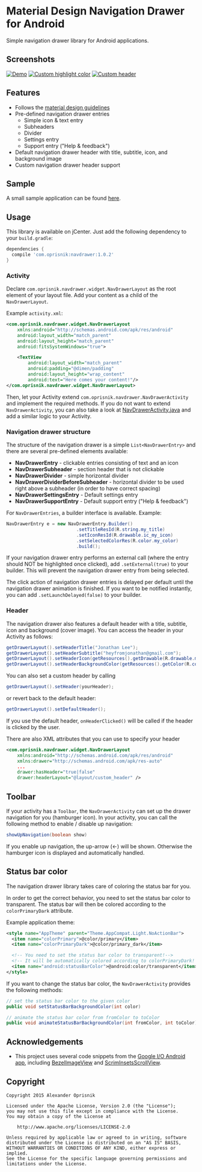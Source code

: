 # Material Design Navigation Drawer for Android

Simple navigation drawer library for Android applications.

## Screenshots

[![Demo](art/demo-small.png)](art/demo.png)
[![Custom highlight color](art/demo-custom-color-small.png)]((art/demo-custom-color.png))
[![Custom header](art/demo-custom-header-small.png)](art/demo-custom-header.png)


## Features

* Follows the [material design guidelines](http://www.google.com/design/spec/patterns/navigation-drawer.html)
* Pre-defined navigation drawer entries
  * Simple icon & text entry
  * Subheaders
  * Divider
  * Settings entry
  * Support entry ("Help & feedback")
* Default navigation drawer header with title, subtitle, icon, and background image
* Custom navigation drawer header support

## Sample

A small sample application can be found [here](sample).


## Usage

This library is available on jCenter.
Just add the following dependency to your `build.gradle`:

```groovy
dependencies {
  compile 'com.oprisnik:navdrawer:1.0.2'
}
```

### Activity

Declare `com.oprisnik.navdrawer.widget.NavDrawerLayout` as the root element of your layout file.
Add your content as a child of the `NavDrawerLayout`.

Example `activity.xml`:

```xml
<com.oprisnik.navdrawer.widget.NavDrawerLayout
    xmlns:android="http://schemas.android.com/apk/res/android"
    android:layout_width="match_parent"
    android:layout_height="match_parent"
    android:fitsSystemWindows="true">

    <TextView
        android:layout_width="match_parent"
        android:padding="@dimen/padding"
        android:layout_height="wrap_content"
        android:text="Here comes your content!"/>
</com.oprisnik.navdrawer.widget.NavDrawerLayout>
```

Then, let your Activity extend `com.oprisnik.navdrawer.NavDrawerActivity` and implement the required methods.
If you do not want to extend `NavDrawerActivity`, you can also take a look at [NavDrawerActivity.java](navdrawer/src/main/java/com/oprisnik/navdrawer/NavDrawerActivity.java) and add a similar logic to your Activity.

### Navigation drawer structure

The structure of the navigation drawer is a simple `List<NavDrawerEntry>` and there are several
pre-defined elements available:

* __NavDrawerEntry__ - clickable entries consisting of text and an icon
* __NavDrawerSubheader__ - section header that is not clickable
* __NavDrawerDivider__ - simple horizontal divider
* __NavDrawerDividerBeforeSubheader__ - horizontal divider to be used right above a subheader (in order to have correct spacing)
* __NavDrawerSettingsEntry__ - Default settings entry
* __NavDrawerSupportEntry__ - Default support entry ("Help & feedback")

For `NavDrawerEntries`, a builder interface is available. Example:

```java
NavDrawerEntry e = new NavDrawerEntry.Builder()
                          .setTitleResId(R.string.my_title)
                          .setIconResId(R.drawable.ic_my_icon)
                          .setSelectedColorRes(R.color.my_color)
                          .build();
```

If your navigation drawer entry performs an external call (where the entry should NOT be highlighted once clicked),
add `.setExternal(true)` to your builder.
This will prevent the navigation drawer entry from being selected.

The click action of navigation drawer entries is delayed per default until the navigation drawer animation
is finished.
If you want to be notified instantly, you can add `.setLaunchDelayed(false)` to your builder.

### Header

The navigation drawer also features a default header with a title, subtitle, icon and background (cover image).
You can access the header in your Activity as follows:

```java
getDrawerLayout().setHeaderTitle("Jonathan Lee");
getDrawerLayout().setHeaderSubtitle("heyfromjonathan@gmail.com");
getDrawerLayout().setHeaderIcon(getResources().getDrawable(R.drawable.my_image));
getDrawerLayout().setHeaderBackgroundColor(getResources().getColor(R.color.my_color));
```

You can also set a custom header by calling


```java
getDrawerLayout().setHeader(yourHeader);
```

or revert back to the default header:

```java
getDrawerLayout().setDefaultHeader();
```

If you use the default header, `onHeaderClicked()` will be called if the header is clicked by the user.

There are also XML attributes that you can use to specify your header

```xml
<com.oprisnik.navdrawer.widget.NavDrawerLayout
    xmlns:android="http://schemas.android.com/apk/res/android"
    xmlns:drawer="http://schemas.android.com/apk/res-auto"
    ...
    drawer:hasHeader="true|false"
    drawer:headerLayout="@layout/custom_header" />
```

## Toolbar

If your activity has a `Toolbar`, the `NavDrawerActivity` can set up the drawer navigation for you (hamburger icon).
In your activity, you can call the following method to enable / disable up navigation:

```java
showUpNavigation(boolean show)
```

If you enable up navigation, the up-arrow (<-) will be shown.
Otherwise the hamburger icon is displayed and automatically handled.

## Status bar color

The navigation drawer library takes care of coloring the status bar for you.

In order to get the correct behavior, you need to set the status bar color to transparent.
The status bar will then be colored according to the `colorPrimaryDark` attribute.

Example application theme:

```xml
<style name="AppTheme" parent="Theme.AppCompat.Light.NoActionBar">
  <item name="colorPrimary">@color/primary</item>
  <item name="colorPrimaryDark">@color/primary_dark</item>

  <!-- You need to set the status bar color to transparent!-->
  <!-- It will be automatically colored according to colorPrimaryDark! -->
  <item name="android:statusBarColor">@android:color/transparent</item>
</style>
```

If you want to change the status bar color, the `NavDrawerActivity` provides the following methods:

```java
// set the status bar color to the given color
public void setStatusBarBackgroundColor(int color)

// animate the status bar color from fromColor to toColor
public void animateStatusBarBackgroundColor(int fromColor, int toColor)
```

## Acknowledgements

* This project uses several code snippets from the [Google I/O Android app](https://github.com/google/iosched), including [BezelImageView](navdrawer/src/main/java/google/samples/apps/iosched/ui/widget/BezelImageView.java) and [ScrimInsetsScrollView](navdrawer/src/main/java/google/samples/apps/iosched/ui/widget/ScrimInsetsScrollView.java).

## Copyright


    Copyright 2015 Alexander Oprisnik

    Licensed under the Apache License, Version 2.0 (the "License");
    you may not use this file except in compliance with the License.
    You may obtain a copy of the License at

        http://www.apache.org/licenses/LICENSE-2.0

    Unless required by applicable law or agreed to in writing, software
    distributed under the License is distributed on an "AS IS" BASIS,
    WITHOUT WARRANTIES OR CONDITIONS OF ANY KIND, either express or implied.
    See the License for the specific language governing permissions and
    limitations under the License.
